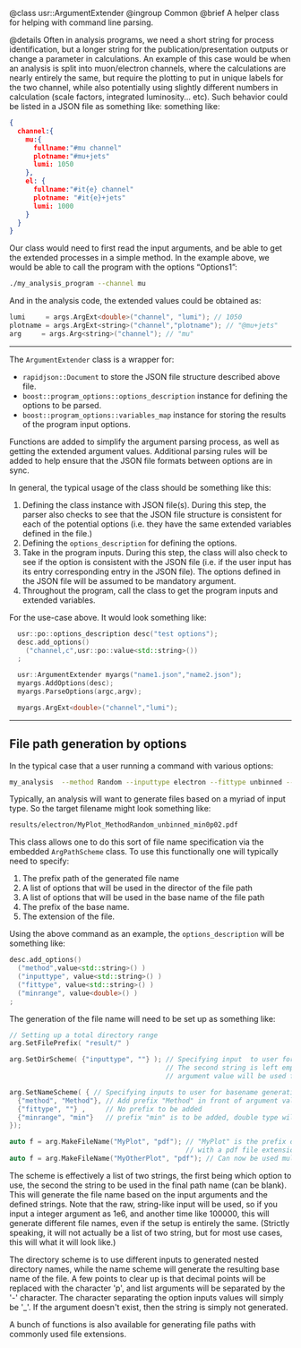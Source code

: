 @class usr::ArgumentExtender
@ingroup Common
@brief A helper class for helping with command line parsing.

@details Often in analysis programs, we need a short string for process
identification, but a longer string for the publication/presentation outputs or
change a parameter in calculations. An example of this case would be when an
analysis is split into muon/electron channels, where the calculations are nearly
entirely the same, but require the plotting to put in unique labels for the two
channel, while also potentially using slightly different numbers in calculation
(scale factors, integrated luminosity... etc). Such behavior could be listed in
a JSON file as something like: something like:

```json
{
  channel:{
    mu:{
      fullname:"#mu channel"
      plotname:"#mu+jets"
      lumi: 1050
    },
    el: {
      fullname:"#it{e} channel"
      plotname: "#it{e}+jets"
      lumi: 1000
    }
  }
}
```

Our class would need to first read the input arguments, and be able to get the
extended processes in a simple method. In the example above, we would be able
to call the program with the options “Options1”:

```sh
./my_analysis_program --channel mu
```

And in the analysis code, the extended values could be obtained as:

```cpp
lumi     = args.ArgExt<double>("channel", "lumi"); // 1050
plotname = args.ArgExt<string>("channel","plotname"); // "@mu+jets"
arg     = args.Arg<string>("channel"); // "mu"
```

---

The `ArgumentExtender` class is a wrapper for:

- `rapidjson::Document` to store the JSON file structure described above
  file.
- `boost::program_options::options_description` instance for defining the
  options to be parsed.
- `boost::program_options::variables_map` instance for storing the results
  of the program input options.

Functions are added to simplify the argument parsing process, as well as
getting the extended argument values. Additional parsing rules will be added to
help ensure that the JSON file formats between options are in sync.

In general, the typical usage of the class should be something like this:

1. Defining the class instance with JSON file(s). During this step, the parser
   also checks to see that the JSON file structure is consistent for each of the
   potential options (i.e. they have the same extended variables defined in the
   file.)
2. Defining the `options_description` for defining the options.
3. Take in the program inputs. During this step, the class will also check to
   see if the option is consistent with the JSON file (i.e. if the user input
   has its entry corresponding entry in the JSON file). The options defined
   in the JSON file will be assumed to be mandatory argument.
4. Throughout the program, call the class to get the program inputs and
   extended variables.

For the use-case above. It would look something like:

```cpp
  usr::po::options_description desc("test options");
  desc.add_options()
    ("channel,c",usr::po::value<std::string>())
  ;

  usr::ArgumentExtender myargs("name1.json","name2.json");
  myargs.AddOptions(desc);
  myargs.ParseOptions(argc,argv);

  myargs.ArgExt<double>("channel","lumi");
```

---

## File path generation by options

In the typical case that a user running a command with various options:

```sh
my_analysis  --method Random --inputtype electron --fittype unbinned --minrange 0.02
```

Typically, an analysis will want to generate files based on a myriad of input
type. So the target filename might look something like:

```sh
results/electron/MyPlot_MethodRandom_unbinned_min0p02.pdf
```

This class allows one to do this sort of file name specification via the
embedded `ArgPathScheme` class. To use this functionally one will typically need
to specify:

1. The prefix path of the generated file name
2. A list of options that will be used in the director of the file path
3. A list of options that will be used in the base name of the file path
4. The prefix of the base name.
5. The extension of the file.

Using the above command as an example, the `options_description` will be
something like:

```cpp
desc.add_options()
  ("method",value<std::string>() )
  ("inputtype", value<std::string>() )
  ("fittype", value<std::string>() )
  ("minrange", value<double>() )
;
```

The generation of the file name will need to be set up as something like:

```cpp
// Setting up a total directory range
arg.SetFilePrefix( "result/" )

arg.SetDirScheme( {"inputtype", ""} ); // Specifying input  to user for directory naming
                                       // The second string is left empty so just the
                                       // argument value will be used for path generation

arg.SetNameScheme( { // Specifying inputs to user for basename generation
  {"method", "Method"}, // Add prefix "Method" in front of argument value for path generation
  {"fittype", ""} ,     // No prefix to be added
  {"minrange", "min"}   // prefix "min" is to be added, double type will have slight differences.
});

auto f = arg.MakeFileName("MyPlot", "pdf"); // "MyPlot" is the prefix of the file name
                                            // with a pdf file extension.
auto f = arg.MakeFileName("MyOtherPlot", "pdf"); // Can now be used multiple times.
```

The scheme is effectively a list of two strings, the first being which option to
use, the second the string to be used in the final path name (can be blank). This
will generate the file name based on the input arguments and the defined strings.
Note that the raw, string-like input will be used, so if you input a integer
argument as 1e6, and another time like 100000, this will generate different file
names, even if the setup is entirely the same. (Strictly speaking, it will not
actually be a list of two string, but for most use cases, this will what it will
look like.)

The directory scheme is to use different inputs to generated nested directory
names, while the name scheme will generate the resulting base name of the file.
A few points to clear up is that decimal points will be replaced with the
character 'p', and list arguments will be separated by the '-' character. The
character separating the option inputs values will simply be '_'. If the
argument doesn't exist, then the string is simply not generated.

A bunch of functions is also available for generating file paths with commonly
used file extensions.
